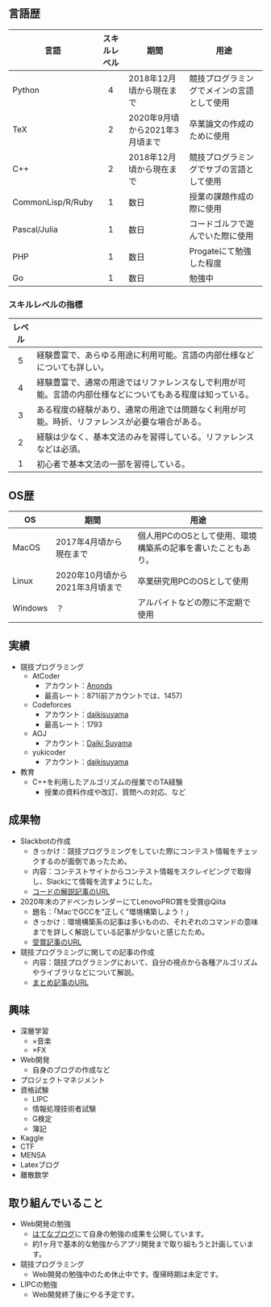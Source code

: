 ## 言語歴

|言語|スキルレベル|期間|用途|
|---|:-:|---|---|
|Python|4|2018年12月頃から現在まで|競技プログラミングでメインの言語として使用|
|TeX|2|2020年9月頃から2021年3月頃まで|卒業論文の作成のために使用|
|C++|2|2018年12月頃から現在まで|競技プログラミングでサブの言語として使用|
|CommonLisp/R/Ruby|1|数日|授業の課題作成の際に使用|
|Pascal/Julia|1|数日|コードゴルフで遊んでいた際に使用|
|PHP|1|数日|Progateにて勉強した程度|
|Go|1|数日|勉強中|

### スキルレベルの指標

|レベル||
|:-:|---|
|5|経験豊富で、あらゆる用途に利用可能。言語の内部仕様などについても詳しい。|
|4|経験豊富で、通常の用途ではリファレンスなしで利用が可能。言語の内部仕様などについてもある程度は知っている。|
|3|ある程度の経験があり、通常の用途では問題なく利用が可能。時折、リファレンスが必要な場合がある。|
|2|経験は少なく、基本文法のみを習得している。リファレンスなどは必須。|
|1|初心者で基本文法の一部を習得している。|

## OS歴

|OS|期間|用途|
|---|---|---|
|MacOS|2017年4月頃から現在まで|個人用PCのOSとして使用、環境構築系の記事を書いたこともあり。|
|Linux|2020年10月頃から2021年3月頃まで|卒業研究用PCのOSとして使用|
|Windows|？|アルバイトなどの際に不定期で使用|


## 実績

- 競技プログラミング
  - AtCoder
    - アカウント：[Anonds](https://atcoder.jp/users/Anonds)
    - 最高レート：871(前アカウントでは、1457)
  - Codeforces
    - アカウント：[daikisuyama](https://codeforces.com/profile/daikisuyama)
    - 最高レート：1793
  - AOJ
    - アカウント：[Daiki Suyama](https://judge.u-aizu.ac.jp/onlinejudge/user.jsp?id=daikisuyama)
  - yukicoder
    - アカウント：[daikisuyama](https://yukicoder.me/users/11092)
- 教育
  - C++を利用したアルゴリズムの授業でのTA経験
    - 授業の資料作成や改訂、質問への対応、など

## 成果物

- Slackbotの作成
  - きっかけ：競技プログラミングをしていた際にコンテスト情報をチェックするのが面倒であったため。
  - 内容：コンテストサイトからコンテスト情報をスクレイピングで取得し、Slackにて情報を流すようにした。
  - [コードの解説記事のURL](https://qiita.com/DaikiSuyama/items/75cb81be7bad28a26a97)
- 2020年末のアドベンカレンダーにてLenovoPRO賞を受賞@Qiita
  - 題名：「MacでGCCを"正しく"環境構築しよう！」
  - きっかけ：環境構築系の記事は多いものの、それぞれのコマンドの意味までを詳しく解説している記事が少ないと感じたため。
  - [受賞記事のURL](https://qiita.com/DaikiSuyama/items/09f5aa399aad37783146)
- 競技プログラミングに関しての記事の作成
  - 内容：競技プログラミングにおいて、自分の視点から各種アルゴリズムやライブラリなどについて解説。
  - [まとめ記事のURL](https://qiita.com/DaikiSuyama/items/3ed7a7d11dcaac93540b)

## 興味

- 深層学習
  - ×音楽
  - ×FX
- Web開発
  - 自身のブログの作成など
- プロジェクトマネジメント
- 資格試験
  - LIPC
  - 情報処理技術者試験
  - G検定
  - 簿記
- Kaggle
- CTF
- MENSA
- Latexブログ
- 離散数学

## 取り組んでいること

- Web開発の勉強
  - [はてなブログ](https://daikisuyama.hatenablog.com/)にて自身の勉強の成果を公開しています。
  - 約1ヶ月で基本的な勉強からアプリ開発まで取り組もうと計画しています。
- 競技プログラミング
  - Web開発の勉強中のため休止中です。復帰時期は未定です。
- LIPCの勉強
  - Web開発終了後にやる予定です。
